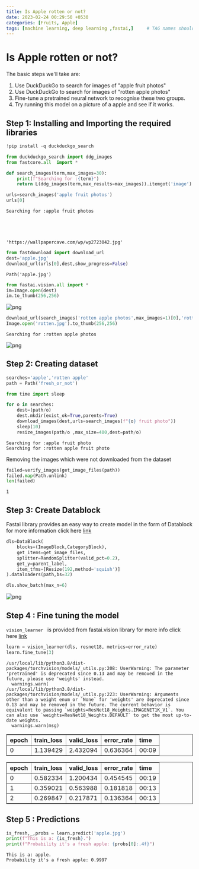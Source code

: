 ```yaml
---
title: Is Apple rotten or not?
date: 2023-02-24 00:29:50 +0530
categories: [Fruits, Apple]
tags: [machine learning, deep learning ,fastai,]     # TAG names should always be lowercase
---
```


# Is Apple rotten or not?

The basic steps we'll take are:
1. Use DuckDuckGo to search for images of "apple fruit photos"
2. Use DuckDuckGo to search for images of "rotten apple photos"
3. Fine-tune a pretrained neural network to recognise these two groups.
4. Try running this model on a picture of a apple and see if it works.


## Step 1: Installing and Importing the required libraries 


```python
!pip install -q duckduckgo_search
```


```python
from duckduckgo_search import ddg_images 
from fastcore.all  import *
```


```python
def search_images(term,max_images=30):
    print(f"Searching for :{term}")
    return L(ddg_images(term,max_results=max_images)).itemgot('image')
```


```python
urls=search_images('apple fruit photos')
urls[0]
```

    Searching for :apple fruit photos





    'https://wallpapercave.com/wp/wp2723042.jpg'




```python
from fastdownload import download_url 
dest='apple.jpg'
download_url(urls[0],dest,show_progress=False)
```




    Path('apple.jpg')




```python
from fastai.vision.all import * 
im=Image.open(dest)
im.to_thumb(256,256)
```




    
![png](https://user-images.githubusercontent.com/67200542/221076728-cf1bd673-7a39-477c-881e-7cc27e9bbfd1.png)
    




```python
download_url(search_images('rotten apple photos',max_images=1)[0],'rotten.jpg',show_progress=False)
Image.open('rotten.jpg').to_thumb(256,256)
```

    Searching for :rotten apple photos





    
![png](https://user-images.githubusercontent.com/67200542/221076721-251880bb-6c0c-47be-97c1-83aba6a4c969.png)
    



## Step 2: Creating dataset 


```python
searches='apple','rotten apple'
path = Path('fresh_or_not')

from time import sleep 

for o in searches:
    dest=(path/o)
    dest.mkdir(exist_ok=True,parents=True)
    download_images(dest,urls=search_images(f"{o} fruit photo"))
    sleep(10)
    resize_images(path/o ,max_size=400,dest=path/o)
```

    Searching for :apple fruit photo
    Searching for :rotten apple fruit photo


Removing the images which were not downloaded from the dataset


```python
failed=verify_images(get_image_files(path))
failed.map(Path.unlink)
len(failed)
```




    1



## Step 3: Create Datablock

Fastai library provides an easy way to create model in the form of Datablock for more information click here [link](https://docs.fast.ai/data.block.html)


```python
dls=DataBlock(
    blocks=(ImageBlock,CategoryBlock),
    get_items=get_image_files,
    splitter=RandomSplitter(valid_pct=0.2),
    get_y=parent_label,
    item_tfms=[Resize(192,method='squish')]
).dataloaders(path,bs=32)

dls.show_batch(max_n=6)
```


    
![png](https://user-images.githubusercontent.com/67200542/221076713-9d434254-2b3a-45c3-868a-805b6e0bb3e0.png)
    


## Step 4 : Fine tuning the model

```vision_learner ```
is provided from fastai.vision library for more info click here [link](https://docs.fast.ai/tutorial.vision.html)




```python
learn = vision_learner(dls, resnet18, metrics=error_rate)
learn.fine_tune(3)

```

    /usr/local/lib/python3.8/dist-packages/torchvision/models/_utils.py:208: UserWarning: The parameter 'pretrained' is deprecated since 0.13 and may be removed in the future, please use 'weights' instead.
      warnings.warn(
    /usr/local/lib/python3.8/dist-packages/torchvision/models/_utils.py:223: UserWarning: Arguments other than a weight enum or `None` for 'weights' are deprecated since 0.13 and may be removed in the future. The current behavior is equivalent to passing `weights=ResNet18_Weights.IMAGENET1K_V1`. You can also use `weights=ResNet18_Weights.DEFAULT` to get the most up-to-date weights.
      warnings.warn(msg)




<style>
    /* Turns off some styling */
    progress {
        /* gets rid of default border in Firefox and Opera. */
        border: none;
        /* Needs to be in here for Safari polyfill so background images work as expected. */
        background-size: auto;
    }
    progress:not([value]), progress:not([value])::-webkit-progress-bar {
        background: repeating-linear-gradient(45deg, #7e7e7e, #7e7e7e 10px, #5c5c5c 10px, #5c5c5c 20px);
    }
    .progress-bar-interrupted, .progress-bar-interrupted::-webkit-progress-bar {
        background: #F44336;
    }
</style>




<table border="1" class="dataframe">
  <thead>
    <tr style="text-align: left;">
      <th>epoch</th>
      <th>train_loss</th>
      <th>valid_loss</th>
      <th>error_rate</th>
      <th>time</th>
    </tr>
  </thead>
  <tbody>
    <tr>
      <td>0</td>
      <td>1.139429</td>
      <td>2.432094</td>
      <td>0.636364</td>
      <td>00:09</td>
    </tr>
  </tbody>
</table>




<style>
    /* Turns off some styling */
    progress {
        /* gets rid of default border in Firefox and Opera. */
        border: none;
        /* Needs to be in here for Safari polyfill so background images work as expected. */
        background-size: auto;
    }
    progress:not([value]), progress:not([value])::-webkit-progress-bar {
        background: repeating-linear-gradient(45deg, #7e7e7e, #7e7e7e 10px, #5c5c5c 10px, #5c5c5c 20px);
    }
    .progress-bar-interrupted, .progress-bar-interrupted::-webkit-progress-bar {
        background: #F44336;
    }
</style>




<table border="1" class="dataframe">
  <thead>
    <tr style="text-align: left;">
      <th>epoch</th>
      <th>train_loss</th>
      <th>valid_loss</th>
      <th>error_rate</th>
      <th>time</th>
    </tr>
  </thead>
  <tbody>
    <tr>
      <td>0</td>
      <td>0.582334</td>
      <td>1.200434</td>
      <td>0.454545</td>
      <td>00:19</td>
    </tr>
    <tr>
      <td>1</td>
      <td>0.359021</td>
      <td>0.563988</td>
      <td>0.181818</td>
      <td>00:13</td>
    </tr>
    <tr>
      <td>2</td>
      <td>0.269847</td>
      <td>0.217871</td>
      <td>0.136364</td>
      <td>00:13</td>
    </tr>
  </tbody>
</table>


## Step 5 : Predictions


```python
is_fresh,_,probs = learn.predict('apple.jpg')
print(f"This is a: {is_fresh}.")
print(f"Probability it's a fresh apple: {probs[0]:.4f}")
```



<style>
    /* Turns off some styling */
    progress {
        /* gets rid of default border in Firefox and Opera. */
        border: none;
        /* Needs to be in here for Safari polyfill so background images work as expected. */
        background-size: auto;
    }
    progress:not([value]), progress:not([value])::-webkit-progress-bar {
        background: repeating-linear-gradient(45deg, #7e7e7e, #7e7e7e 10px, #5c5c5c 10px, #5c5c5c 20px);
    }
    .progress-bar-interrupted, .progress-bar-interrupted::-webkit-progress-bar {
        background: #F44336;
    }
</style>







    This is a: apple.
    Probability it's a fresh apple: 0.9997




